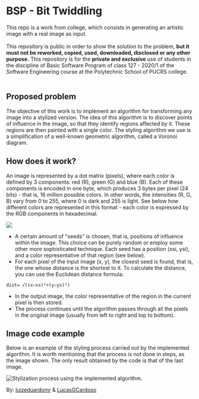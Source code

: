 # BSP - Bit Twiddling
This repo is a work from college, which consists in generating an artistic image with a real image as input.
</br>
</br>
This repository is public in order to show the solution to the problem, __but it must not be reworked, copied, used, downloaded, disclosed or any other purpose.__ This repository is for the __private and exclusive__ use of students in the discipline of Basic Software Program of class 127 - 2020/1 of the Software Engineering course at the Polytechnic School of PUCRS college. 
</br>
</br>

## Proposed problem
The objective of this work is to implement an algorithm for transforming any image into a stylized version.
The idea of this algorithm is to discover points of influence in the image, so that they identify regions affected by it. These regions are then painted with a single color.
The styling algorithm we use is a simplification of a well-known geometric algorithm, called a Voronoi diagram.

## How does it work?
An image is represented by a dot matrix (pixels), where each color is defined by 3 components: red (R), green (G) and blue (B). Each of these components is encoded in one byte, which produces 3 bytes per pixel (24 bits) - that is, 16 million possible colors. In other words, the intensities (R, G, B) vary from 0 to 255, where 0 is dark and 255 is light.
See below how different colors are represented in this format - each color is expressed by the RGB components in hexadecimal.

<img align="center" src="https://i.imgur.com/j56OBAk.png">


- A certain amount of "seeds" is chosen, that is, positions of influence within the image. This choice can be purely random or employ some other more sophisticated technique. Each seed has a position (xsi, ysi), and a color representative of that region (see below).
- For each pixel of the input image (x, y), the closest seed is found, that is, the one whose distance is the shortest to it. To calculate the distance, you can use the Euclidean distance formula:

```
dist= √((x−xs)²+(y−ys)²)
```

- In the output image, the color representative of the region in the current pixel is then stored.
- The process continues until the algorithm passes through all the pixels in the original image (usually from left to right and top to bottom).


## Image code example
Below is an example of the styling process carried out by the implemented algorithm. It is worth mentioning that the process is not done in steps, as the image shown. 
The only result obtained by the code is that of the last image.

![Stylization process using the implemented algorithm.](https://mflash.github.io/progswb2/trab/t1-201-jhhe4udhv7/muitasfacins.jpg)


By: [luizeduardomr](https://github.com/luizeduardomr) & [LucasGCardoso](https://github.com/LucasGCardoso)
